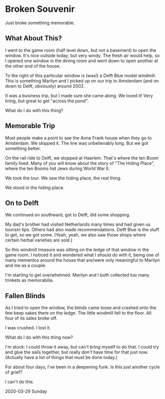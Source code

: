 # Broken Souvenir

Just broke something memorable.

## What About This?

I went to the game room (half level down, but not a basement)
to open the window. It's nice outside today, but very windy.
The fresh air would help, so I opened one window in the dining room
and went down to open another at the other end of the house.

To the right of this particular window is (was!)
a Delft Blue model windmill. This is something Marilyn and I
picked up on our trip to Amsterdam (and on down to Delft,
obviously) around 2002.

It was a business trip, but I made sure she came along.
We loved it! Very tiring, but great to get "across the pond".

What do I do with this thing?

## Memorable Trip

Most people make a point to see the Anne Frank house when they
go to Amsterdam. We skipped it. The line was unbelievably long.
But we got something better.

On the rail ride to Delft, we stopped at Haarlem.
That's where the ten Boom family lived. Many of you will
know about the story of "The Hiding Place", where the ten Booms
hid Jews during World War II.

We took the tour. We saw the hiding place, the real thing.

We stood *in* the hiding place.

## On to Delft

We continued on southward, got to Delft, did some shopping.

My dad's brother had visited Netherlands many times and had
given us tourism tips. Others had also made recommendations.
Delft Blue is the stuff to get, so we got some. (Yeah, yeah,
we also saw those shops where certain herbal varieties are sold.)

So this windmill treasure was sitting on the ledge of that window
in the game room. I noticed it and wondered what I should do with it,
being one of many mementos around the house that are/were only
meaningful to Marilyn and me as a couple.

I'm starting to get overwhelmed.
Marilyn and I both collected too many trinkets as memorabilia.

## Fallen Blinds

As I tried to open the window,
the blinds came loose and crashed onto the few keep sakes
there on the ledge. The little windmill fell to the floor.
All four of its sales broke off.

I was crushed. I lost it.

What do I do with this thing now?

I'm stuck: I could throw it away, but can't bring myself to do that.
I could try and glue the sails together, but really *don't* have
time for that just now. (Actually have a list of things that
*must* be done today.)

For about four days, I've been in a deepening funk.
Is this just another cycle of grief?

I can't do this.

2020-03-29 Sunday


